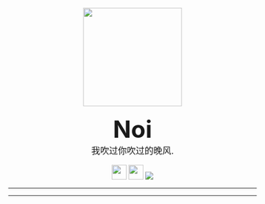 <!DOCTYPE html>
<body>
<br>
<div align="center">
        <div style="border-radius:50px 50px 50px 50px;">
                <img src="https://avatars.githubusercontent.com/u/76736117?v=4" style="width: 200px;height: 200px;">
        </div>
<br>
                <b><font size="12">Noi</font></b><br>
                <font size="4">我吹过你吹过的晚风.</font>
<br>
<br>
    <img src="https://img.shields.io/badge/python-%233776AB.svg?&style=for-the-badge&logo=python&logoColor=white" height="30" >
    <img src="https://img.shields.io/badge/Shell-%233776AB.svg?&style=for-the-badge&logo=shell&logoColor=white" height="30">
    <img src="https://img.shields.io/badge/Vue.js-%234FC08D.svg?&style=for-the-badge&logo=Vue.js&logoColor=white">
</div>
</body>

----
----
<!DOCTYPE html>

<!---

## <img src="https://simpleicons.org/icons/linux.svg" width="28" /> GNU/Linux
- [Noi](https://github.com/Noi-q/Noi) Linux指令
## <img src="https://simpleicons.org/icons/python.svg" width="28" /> Python
- [python](https://github.com/Noi-q/python) Word game
## <img src="https://simpleicons.org/icons/shell.svg" width="28" /> Shell
- [fast-zsh](https://github.com/Noi-q/fast-zsh) 快速配置zsh
## <img src="https://simpleicons.org/icons/vim.svg" width="28" /> Nvim
- [nvim](https://github.com/Noi-q/nvim.git) 快速配置Nvim


----
----

